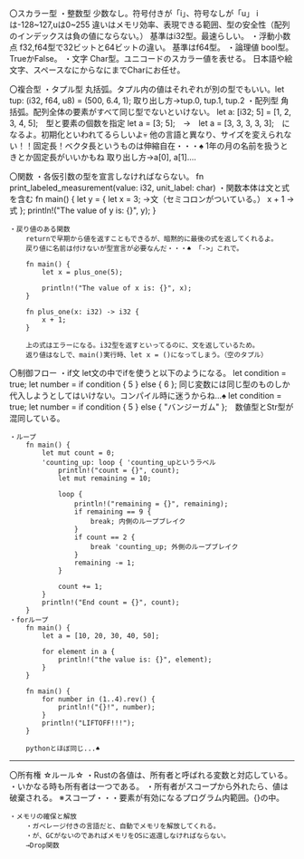 〇スカラー型
    ・整数型
        少数なし。符号付きが「i」、符号なしが「u」
        iは-128~127,uは0~255
        違いはメモリ効率、表現できる範囲、型の安全性（配列のインデックスは負の値にならない。）
        基準はi32型。最速らしい。
    ・浮動小数点
        f32,f64型で32ビットと64ビットの違い。
        基準はf64型。
    ・論理値
        bool型。TrueかFalse。
    ・文字
        Char型。ユニコードのスカラー値を表せる。
        日本語や絵文字、スペースなにからなにまでCharにお任せ。

〇複合型
    ・タプル型
        丸括弧。タプル内の値はそれぞれが別の型でもいい。let tup: (i32, f64, u8) = (500, 6.4, 1);
        取り出し方→tup.0, tup.1, tup.2
    ・配列型
        角括弧。配列全体の要素がすべて同じ型でないといけない。
        let a: [i32; 5] = [1, 2, 3, 4, 5];　型と要素の個数を指定
        let a = [3; 5];　→　let a = [3, 3, 3, 3, 3];　になるよ。初期化といわれてるらしいよ💀
        他の言語と異なり、サイズを変えられない！！固定長！ベクタ長というものは伸縮自在・・・♠
        1年の月の名前を扱うときとか固定長がいいかもね
        取り出し方→a[0], a[1]....
    
〇関数
    ・各仮引数の型を宣言しなければならない。
        fn print_labeled_measurement(value: i32, unit_label: char)
    ・関数本体は文と式を含む
        fn main() {
            let y = {
                let x = 3; →文（セミコロンがついている。） 
                x + 1 →式
            };
            println!("The value of y is: {}", y);
        }

    ・戻り値のある関数
        returnで早期から値を返すこともできるが、暗黙的に最後の式を返してくれるよ。
        戻り値に名前は付けないが型宣言が必要なんだ・・・♠ 「->」これで。

        fn main() {
            let x = plus_one(5);

            println!("The value of x is: {}", x);
        }

        fn plus_one(x: i32) -> i32 {
            x + 1;
        }

        上の式はエラーになる。i32型を返すといってるのに、文を返しているため。
        返り値はなしで、main()実行時、let x = ()になってしまう。（空のタプル）

〇制御フロー
    ・if文
        let文の中でifを使うと以下のようになる。
            let condition = true;
            let number = if condition { 5 } else { 6 };
        同じ変数には同じ型のものしか代入しようとしてはいけない。コンパイル時に迷うからね...♠
            let condition = true;
            let number = if condition { 5 } else { "バンジーガム" };　数値型とStr型が混同している。
    
    ・ループ
        fn main() {
            let mut count = 0;
            'counting_up: loop { 'counting_upというラベル
                println!("count = {}", count);
                let mut remaining = 10;

                loop {
                    println!("remaining = {}", remaining);　
                    if remaining == 9 { 
                        break; 内側のループブレイク
                    }
                    if count == 2 {
                        break 'counting_up; 外側のループブレイク
                    }
                    remaining -= 1;
                }

                count += 1;
            }
            println!("End count = {}", count);
        }
    ・forループ
        fn main() {
            let a = [10, 20, 30, 40, 50];

            for element in a {
                println!("the value is: {}", element);
            }
        }

        fn main() {
            for number in (1..4).rev() {
                println!("{}!", number);
            }
            println!("LIFTOFF!!!");
        }

        pythonとほぼ同じ...♠

----------------------------------------------------------------------------------

〇所有権
    ☆ルール☆
        ・Rustの各値は、所有者と呼ばれる変数と対応している。
        ・いかなる時も所有者は一つである。
        ・所有者がスコープから外れたら、値は破棄される。
        ※スコープ・・・要素が有効になるプログラム内範囲。{}の中。
    
    ・メモリの確保と解放
        ・ガベレージ付きの言語だと、自動でメモリを解放してくれる。
        ・が、GCがないのであればメモリをOSに返還しなければならない。
        →Drop関数
    
    